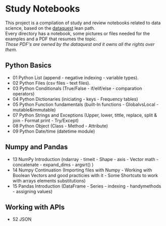 # Study Notebooks

This project is a compilation of study and review notebooks related to data science, based on the [dataquest](https://www.dataquest.io) lean path.<br>
Every directory has a notebook, some pictures or files needed for the examples and a PDF that resumes the topic.<br>
*Those PDF's are owned by the dataquest and it owns all the rights over them.*

## Python Basics
* 01 Python List (append - negative indexing - variable types).
* 02 Python Files (csv files - text files).
* 03 Python Conditionals (True/False -  if/elif/else - comparation operators)
* 04 Python Dictionaries (iniciating - keys - Frequency tables)
* 05 Python Function fundamentals (built-In functions - GlobalvsLocal  -  mutable&immutable)
* 07 Python Strings and Exceptions (Upper, lower, tittle, replace, split & join - Format print - Try/Except)
* 08 Python Object (Class - Method - Attribute)
* 09 Python Date/time (datetime module)


## Numpy and Pandas
* 13 NumPy Introduction (ndarray - timeit - Shape - axis - Vector math - concatenate - expand_dims - argsrt() )
* 14 Numpy Continuation (Importing files with Numpy - Working with Boolean Vectors and good practicies with it - Some Shortcuts to work with arrays elements substitutions)
* 15 Pandas Introduction (DataFrame - Series - indexing - handymethods - assigning values)

## Working with APIs
* 52 JSON